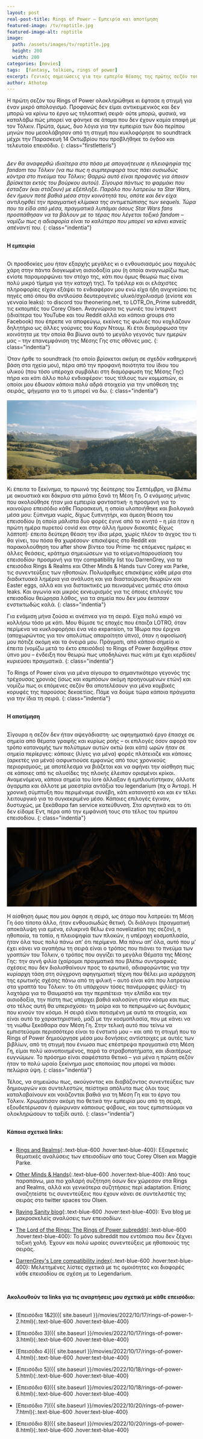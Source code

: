 ```yaml
---
layout: post
real-post-title: Rings of Power – Εμπειρία και αποτίμηση
featured-image: /tv/roptitle.jpg
featured-image-alt: roptitle
image:
  path: /assets/images/tv/roptitle.jpg
  height: 200
  width: 200
categories: [movies]
tags:  [fantasy, tolkien, rings of power]
excerpt: Γενικές σημειώσεις για την εμπερία θέασης της πρώτης σεζόν του Rings of Power
author: Athotep
---
```


Η πρώτη σεζόν του Rings of Power ολοκληρώθηκε κι έφτασε η στιγμή για έναν μικρό απολογισμό. Προφανώς δεν είμαι αντικειμενικός και δεν μπορώ να κρίνω το έργο ως τηλεοπτική σειρά· ούτε μπορώ, φυσικά, να καταλάβω πώς μπορεί να φάνηκε σε άτομα που δεν έχουν καμία επαφή με τον Τόλκιν. Πρώτα, όμως, δυο λόγια για την εμπειρία των δύο περίπου μηνών που μεσολάβησαν από τη στιγμή που κυκλοφόρησε το soundtrack μέχρι την Παρασκευή 14 Οκτωβρίου που προβλήθηκε το όγδοο και τελευταίο επεισόδιο.
{: class="firstletteris"}  
<br>

*Δεν θα αναφερθώ ιδιαίτερα στο πόσο με απογοήτευσε η πλειοψηφία της fandom του Τόλκιν (να πω πως η συμπεριφορά τους πάει ουσιωδώς κόντρα στο πνεύμα του Τόλκιν; Θαρρώ αυτό είναι προφανές για όποιον βρίσκεται εκτός του βούρκου αυτού). Σίγουρα πάντως το φαρμάκι που έσταζαν (και στάζουν) με εξέπληξε. Παρόλο που λατρεύω τα Star Wars, δεν ήμουν ποτέ βαθιά μέσα στην κοινότητά του, οπότε και δεν είχα αντιληφθεί την πραγματική κλίμακα της αντιμετώπισης των sequels. Τώρα που τα είδα από μέσα, πραγματικά λυπάμαι όσους Star Wars fans προσπάθησαν να τα βάλουν με το τέρας που λέγεται τοξικό fandom – νομίζω πως η αδιαφορία είναι το καλύτερο που μπορεί να κάνει κανείς απέναντί του.*
{: class="indentia"}  
<br>

**Η εμπειρία**  
<br>

Οι προσδοκίες μου ήταν εξαρχής μεγάλες κι ο ενθουσιασμός μου παχυλός χάρη στην πάντα διογκωμένη αισιοδοξία μου (η οποία αναγνωρίζω πως ενίοτε παραμορφώνει τον στόχο της, κάτι που όμως θεωρώ πως είναι πολύ μικρό τίμημα για την κατοχή της). Τα τρέιλερ και οι ελάχιστες πληροφορίες είχαν εξάψει το ενδιαφέρον μου ενώ είχα ήδη ανιχνεύσει τις πηγές από όπου θα αντλούσα δευτερογενές υλικό/σχολιασμό (ενίοτε και γενναία leaks): το discord του theonering.net, το LOTR_On_Prime subreddit, τις εκπομπές του Corey Olsen. Αναγνώρισα τις γωνιές του ίντερνετ (ιδιαίτερα του YouTube και του Reddit αλλά και κάποια groups στο Facebook) που έπρεπε να αποφεύγω, εκείνες τις φωλιές που κοχλάζουν δηλητήριο ως άλλες γούρνες του Καρν Ντουμ. Κι έτσι διαμόρφωσα την κοινότητα με την οποία θα βίωνα αυτό το μεγάλο γεγονός των ημερών μας – την επανεμφάνιση της Μέσης Γης στις οθόνες μας.
{: class="indentia"}

Όταν ήρθε το soundtrack (το οποίο βρίσκεται ακόμη σε σχεδόν καθημερινή βάση στα ηχεία μου), πέρα από την προφανή ποιότητα του ίδιου του υλικού (που τόσο υπέροχα συμβάλει στη διαμόρφωση της Μέσης Γης) πήρα και κάτι άλλο πολύ ενδιαφέρον: τους τίτλους των κομματιών, οι οποίοι μου έδωσαν κάποια πολύ αδρά στοιχεία για την υπόθεση της σειράς, ψήγματα για το τι μπορεί να δω.
{: class="indentia"}  
<br>
![meshgh](/assets/images/tv/meshgh.jpg) 
<br>

Κι έπειτα το ξεκίνημα, το πρωινό της δεύτερης του Σεπτέμβρη, να βλέπω με ακουστικά και δάκρυα στα μάτια ξανά τη Μέση Γη. Ο ενάμισης μήνας που ακολούθησε ήταν μια εμπειρία φανταστική· η προσμονή για το καινούριο επεισόδιο κάθε Παρασκευή, η οποία υλοποιήθηκε και βιολογικά μέσα μου: ξύπνημα νωρίς, δίχως ξυπνητήρι, και άμεση θέαση του επεισοδίου (η οποία μάλιστα δυο φορές έγινε από το κινητό – η μία ήταν η πρώτη ημέρα πυρετού covid και στην άλλη ήμουν διακοπές δίχως λάπτοπ)· έπειτα δεύτερη θέαση την ίδια μέρα, χωρίς πλέον το άγχος του τι θα γίνει, του πόσα θα χωρέσουν· επισκέψεις στο Reddit και παρακολούθηση του after show βίντεο του Prime· τις επόμενες ημέρες κι άλλες θεάσεις, κράτημα σημειώσεων για το κείμενο/παρουσίαση του επεισοδίου· προσμονή για την compatibility list του DarrenGrey, για τα επεισόδια Rings & Realms και Other Minds & Hands των Corey και Parke, τις συνεντεύξεις των ηθοποιών. Πολυάριθμες επισκέψεις κάθε μέρα στα διαδικτυακά λημέρια για ανάλυση και για διασταύρωση θεωριών και Easter eggs, αλλά και για διστακτικές μα πεινασμένες ματιές στα όποια leaks. Και αγωνία και μικρός εκνευρισμός για τις όποιες επιλογές του επεισοδίου θεώρησα λάθος, για τα σημεία που δεν μου έκατσαν ενστικτωδώς καλά.
{: class="indentia"}

Για ενάμιση μήνα ζούσα κι ανέπνεα για τη σειρά. Είχα πολύ καιρό να κολλήσω τόσο με κάτι. Μου θύμισε τις εποχές που έπαιζα LOTRO, όταν περίμενα να κυκλοφορήσει ένα νέο expansion, τα 18ωρα που έριχνα (αποχωρώντας για τον απολύτως απαραίτητο ύπνο), όταν η αφοσίωσή μου πότιζε ακόμη και τα όνειρά μου. Πράγματι, από κάποιο σημείο κι έπειτα (νομίζω μετά το έκτο επεισόδιο) το Rings of Power διαχύθηκε στον ύπνο μου – ένδειξη που θεωρώ πως υποδηλώνει πως κάτι με έχει κερδίσει/κυριεύσει πραγματικά.
{: class="indentia"}

Το Rings of Power είναι για μένα σίγουρα το σημαντικότερο γεγονός της τρέχουσας χρονιάς (ίσως και καμπόσων ακόμη προηγουμένων ετών) και νομίζω πως οι επόμενες σεζόν θα αποτελέσουν για μένα κομβικές κορυφές της παρούσας δεκαετίας. Πάμε να δούμε τώρα κάποια πράγματα για την ίδια τη σειρά.
{: class="indentia"}  
<br>

**Η αποτίμηση**  
<br>

Σίγουρα η σεζόν δεν ήταν αψεγάδιαστη· ως αφηγηματικό έργο έπασχε σε σημεία από θέματα γραφής και κυρίως ροής – οι επιλογές όσον αφορά τον τρόπο κατανομής των πολύτιμων αυτών οκτώ (και κάτι) ωρών ήταν σε σημεία περίεργες: κάποιες (λίγες για μένα) φορές πλάτειαζε και κάποιες (αρκετές για μένα) ασφυκτιούσε εμφανώς από τους χρονικούς περιορισμούς, με αποτέλεσμα να βιάζεται και να αφήνει την αίσθηση πως σε κάποιες από τις αλυσίδες της πλοκής έλειπαν ορισμένοι κρίκοι. Αναμενόμενα, κάποια σημεία του lore άλλαξαν ή εμπλουτίστηκαν, άλλοτε άγαρμπα και άλλοτε με μαεστρία αντάξια του legendarium (πχ ο Άνταρ). Η χρονική σύμπτυξη που περιμέναμε συνέβη, κάτι κατανοητό και και εν τέλει λειτουργικό για το συγκεκριμένο μέσο. Κάποιες επιλογές έγιναν, δυστυχώς, με ξεκάθαρα fan service κατεύθυνση. Στα αρνητικά και το ότι δεν είδαμε Εντ, πέρα από την εμφάνισή τους στο τέλος του πρώτου επεισοδίου.
{: class="indentia"}  
<br>
![oathofrock](/assets/images/tv/oathofrock.jpg) 
<br>

Η αίσθηση όμως που μου άφησε η σειρά, ως άτομο που λατρεύει τη Μέση Γη όσο τίποτα άλλο, ήταν ενθουσιωδώς θετική. Οι διάλογοι (πραγματική αποκάλυψη για εμένα, ειλικρινά θέλω ένα novelization της σεζόν), η ηθοποιία, τα τοπία, η πλειοψηφία των πλοκών, η υπέροχη κοσμοπλασία, ήταν όλα τους πολύ πάνω απ’ ότι περίμενα. Μα πάνω απ’ όλα, αυτό που μ’ έχει κάνει να αγαπήσω τη σειρά είναι ο τρόπος που πιάνει το πνεύμα των γραπτών του Τόλκιν, ο τρόπος που αγγίζει τα μεγάλα Θέματα της Μέσης Γης: την αγνή φιλία (χαίρομαι πραγματικά που βλέπω συντροφικές σχέσεις που δεν διολισθαίνουν προς το ερωτικό, αδιαφορώντας για την κυρίαρχη τάση στη σύγχρονη αφηγηματική τέχνη που θέλει μια ιεράρχηση της ερωτικής σχέσης πάνω από τη φιλική – αυτό είναι κάτι που λατρεύω στα γραπτά του Τόλκιν: το ότι υπάρχουν τόσες πανέμορφες φιλίες)· τη λαχτάρα για το Θαυμαστό και την περιπέτεια· την ελπίδα και την αισιοδοξία, την πίστη πως υπάρχει βαθιά καλοσύνη στον κόσμο και πως στο τέλος αυτή θα υπερισχύσει· τη μοίρα και το πεπρωμένο ως δυνάμεις που κινούν τον κόσμο. Η σειρά είναι ποτισμένη με αυτά τα στοιχεία, και είναι αυτό το χαρακτηριστικό, μαζί με την κοσμοπλασία, που με κάνει να τη νιώθω ξεκάθαρα σαν Μέση Γη. Στην τελική αυτό που τείνω να εμπιστεύομαι περισσότερο είναι το ένστικτό μου – και από τη στιγμή που το Rings of Power δημιούργησε μέσα μου δονήσεις αντίστοιχες με αυτές των βιβλίων, από τη στιγμή που ένιωσα πως επέστρεψα πραγματικά στη Μέση Γη, είμαι πολύ ικανοποιημένος, παρά τα στραβοπατήματα, και ιδιαιτέρως ευγνώμων. Το πρόσημο είναι σαφέστατα θετικό – για μένα η πρώτη σεζόν ήταν το πολύ ωραίο ξεκίνημα μιας εποποιίας που μπορεί να πιάσει πελώρια ύψη.
{: class="indentia"}

Τέλος, να σημειώσω πως, ακούγοντας και διαβάζοντας συνεντεύξεις των δημιουργών και συντελεστών, πείστηκα απόλυτα πως όλοι τους καταλαβαίνουν και νοιάζονται βαθιά για τη Μέση Γη και το έργο του Τόλκιν. Χρωμάτισαν ακόμη πιο θετικά την εμπειρία μου από τη σειρά, εξουδετέρωσαν ή σμίκρυναν κάποιους φόβους, και τους εμπιστεύομαι να ολοκληρώσουν το ταξίδι αυτό.
{: class="indentia"}  
<br>

**Κάποια σχετικά links:**  
<br>

* [Rings and Realms](https://www.youtube.com/c/RingsandRealms/videos){:.text-blue-600 .hover:text-blue-400}: Εξαιρετικές θεματικές αναλύσεις των επεισοδίων από τους Corey Olsen και Maggie Parke.

* [Other Minds & Hands](https://www.youtube.com/watch?v=Bot5GPOq2uI&list=PLasMbZ4s5vIV0nHc_Ji8CLs1C-a6iuXMY){:.text-blue-600 .hover:text-blue-400}: Από τους παραπάνω, μια πιο χαλαρή συζήτηση όσων δεν χώρεσαν στα Rings and Realms, αλλά και γενικότερα συζητήσεις περί adaptation. Επίσης αναζητείστε τις συνεντεύξεις που έχουν κάνει σε συντελεστές της σειράς στο twitter spaces του Olsen.

* [Raving Sanity blog](https://ravingsanity.wordpress.com/){:.text-blue-600 .hover:text-blue-400}: Ένα blog με μακροσκελείς αναλύσεις των επεισοδίων.

* [The Lord of the Rings: The Rings of Power subreddit](https://www.reddit.com/r/LOTR_on_Prime/){:.text-blue-600 .hover:text-blue-400}: Το μόνο subreddit που εντόπισα που δεν ζέχνει τοξική χολή. Έχουν και πολύ ωραίες συνεντεύξεις με ηθοποιούς της σειράς. 

* [DarrenGrey's Lore compatibility index](https://www.reddit.com/r/LOTR_on_Prime/comments/x2ghtb/rings_of_power_tolkien_lore_compatibility_index/){:.text-blue-600 .hover:text-blue-400}: Μελετημένες λίστες σχετικά με τις ομοιότητες και διαφορές κάθε επεισοδίου σε σχέση με το Legendarium.  
<br>

**Ακολουθούν τα links για τις αναρτήσεις μου σχετικά με κάθε επεισόδιο:**  
<br>
 
* [Επεισόδια 1&2]({{ site.baseurl }}/movies/2022/10/17/rings-of-power-1-2.html){:.text-blue-600 .hover:text-blue-400}

* [Επεισόδιο 3]({{ site.baseurl }}/movies/2022/10/17/rings-of-power-3.html){:.text-blue-600 .hover:text-blue-400}

* [Επεισόδιο 4]({{ site.baseurl }}/movies/2022/10/17/rings-of-power-4.html){:.text-blue-600 .hover:text-blue-400}

* [Επεισόδιο 5]({{ site.baseurl }}/movies/2022/10/18/rings-of-power-5.html){:.text-blue-600 .hover:text-blue-400}

* [Επεισόδιο 6]({{ site.baseurl }}/movies/2022/10/18/rings-of-power-6.html){:.text-blue-600 .hover:text-blue-400}

* [Επεισόδιο 7]({{ site.baseurl }}/movies/2022/10/20/rings-of-power-7.html){:.text-blue-600 .hover:text-blue-400}

* [Επεισόδιο 8]({{ site.baseurl }}/movies/2022/10/20/rings-of-power-8.html){:.text-blue-600 .hover:text-blue-400}